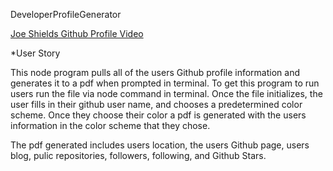 DeveloperProfileGenerator

[Joe Shields Github Profile Video](https://drive.google.com/file/d/1SFnF7BYkTC82WCTsuj0qCMk7_RWrQZTU/view)

*User Story

This node program pulls all of the users Github profile information and generates it to a pdf when prompted in terminal. To get this program to run users run the file via node command in terminal. Once the file initializes, the user fills in their github user name, and chooses a predetermined color scheme. Once they choose their color a pdf is generated with the users information in the color scheme that they chose.  

The pdf generated includes users location, the users Github page, users blog, pulic repositories, followers, following, and Github Stars.






